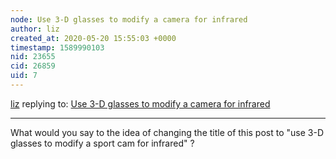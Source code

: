 ```yaml
---
node: Use 3-D glasses to modify a camera for infrared
author: liz
created_at: 2020-05-20 15:55:03 +0000
timestamp: 1589990103
nid: 23655
cid: 26859
uid: 7
---
```




[liz](../profile/liz) replying to: [Use 3-D glasses to modify a camera for infrared](../notes/umberto_rootman/05-17-2020/cheap-sports-cam-mod)

----
What would you say to the idea of changing the title of this post to "use 3-D glasses to modify a sport cam for infrared" ?
